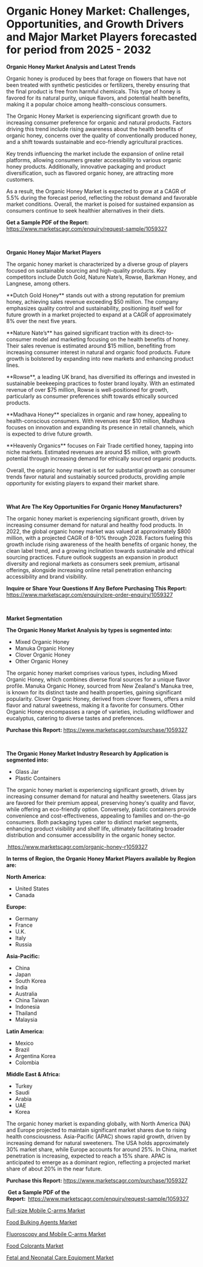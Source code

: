 <p><h1>Organic Honey Market: Challenges, Opportunities, and Growth Drivers and Major Market Players forecasted for period from 2025 - 2032</h1></p><p><strong>Organic Honey Market Analysis and Latest Trends</strong></p>
<p><p>Organic honey is produced by bees that forage on flowers that have not been treated with synthetic pesticides or fertilizers, thereby ensuring that the final product is free from harmful chemicals. This type of honey is favored for its natural purity, unique flavors, and potential health benefits, making it a popular choice among health-conscious consumers.</p><p>The Organic Honey Market is experiencing significant growth due to increasing consumer preference for organic and natural products. Factors driving this trend include rising awareness about the health benefits of organic honey, concerns over the quality of conventionally produced honey, and a shift towards sustainable and eco-friendly agricultural practices. </p><p>Key trends influencing the market include the expansion of online retail platforms, allowing consumers greater accessibility to various organic honey products. Additionally, innovative packaging and product diversification, such as flavored organic honey, are attracting more customers. </p><p>As a result, the Organic Honey Market is expected to grow at a CAGR of 5.5% during the forecast period, reflecting the robust demand and favorable market conditions. Overall, the market is poised for sustained expansion as consumers continue to seek healthier alternatives in their diets.</p></p>
<p><strong>Get a Sample PDF of the Report:&nbsp;</strong> <a href="https://www.marketscagr.com/enquiry/request-sample/1059327?utm_campaign=2012&utm_medium=2&utm_source=Github&utm_content=ia&utm_term=07042025&utm_id=organic-honey">https://www.marketscagr.com/enquiry/request-sample/1059327</a></p>
<p>&nbsp;</p>
<p><strong>Organic Honey Major Market Players</strong></p>
<p><p>The organic honey market is characterized by a diverse group of players focused on sustainable sourcing and high-quality products. Key competitors include Dutch Gold, Nature Nate’s, Rowse, Barkman Honey, and Langnese, among others.</p><p>**Dutch Gold Honey** stands out with a strong reputation for premium honey, achieving sales revenue exceeding $50 million. The company emphasizes quality control and sustainability, positioning itself well for future growth in a market projected to expand at a CAGR of approximately 8% over the next five years.</p><p>**Nature Nate’s** has gained significant traction with its direct-to-consumer model and marketing focusing on the health benefits of honey. Their sales revenue is estimated around $15 million, benefiting from increasing consumer interest in natural and organic food products. Future growth is bolstered by expanding into new markets and enhancing product lines.</p><p>**Rowse**, a leading UK brand, has diversified its offerings and invested in sustainable beekeeping practices to foster brand loyalty. With an estimated revenue of over $75 million, Rowse is well-positioned for growth, particularly as consumer preferences shift towards ethically sourced products. </p><p>**Madhava Honey** specializes in organic and raw honey, appealing to health-conscious consumers. With revenues near $10 million, Madhava focuses on innovation and expanding its presence in retail channels, which is expected to drive future growth.</p><p>**Heavenly Organics** focuses on Fair Trade certified honey, tapping into niche markets. Estimated revenues are around $5 million, with growth potential through increasing demand for ethically sourced organic products.</p><p>Overall, the organic honey market is set for substantial growth as consumer trends favor natural and sustainably sourced products, providing ample opportunity for existing players to expand their market share.</p></p>
<p>&nbsp;</p>
<p><strong>What Are The Key Opportunities For Organic Honey Manufacturers?</strong></p>
<p><p>The organic honey market is experiencing significant growth, driven by increasing consumer demand for natural and healthy food products. In 2022, the global organic honey market was valued at approximately $800 million, with a projected CAGR of 8-10% through 2028. Factors fueling this growth include rising awareness of the health benefits of organic honey, the clean label trend, and a growing inclination towards sustainable and ethical sourcing practices. Future outlook suggests an expansion in product diversity and regional markets as consumers seek premium, artisanal offerings, alongside increasing online retail penetration enhancing accessibility and brand visibility.</p></p>
<p><strong>Inquire or Share Your Questions If Any Before Purchasing This Report:</strong> <a href="https://www.marketscagr.com/enquiry/pre-order-enquiry/1059327?utm_campaign=2012&utm_medium=2&utm_source=Github&utm_content=ia&utm_term=07042025&utm_id=organic-honey">https://www.marketscagr.com/enquiry/pre-order-enquiry/1059327</a></p>
<p>&nbsp;</p>
<p><strong>Market Segmentation</strong></p>
<p><strong>The Organic Honey Market Analysis by types is segmented into:</strong></p>
<p><ul><li>Mixed Organic Honey</li><li>Manuka Organic Honey</li><li>Clover Organic Honey</li><li>Other Organic Honey</li></ul></p>
<p><p>The organic honey market comprises various types, including Mixed Organic Honey, which combines diverse floral sources for a unique flavor profile. Manuka Organic Honey, sourced from New Zealand's Manuka tree, is known for its distinct taste and health properties, gaining significant popularity. Clover Organic Honey, derived from clover flowers, offers a mild flavor and natural sweetness, making it a favorite for consumers. Other Organic Honey encompasses a range of varieties, including wildflower and eucalyptus, catering to diverse tastes and preferences.</p></p>
<p><strong>Purchase this Report:&nbsp;</strong><a href="https://www.marketscagr.com/purchase/1059327?utm_campaign=2012&utm_medium=2&utm_source=Github&utm_content=ia&utm_term=07042025&utm_id=organic-honey">https://www.marketscagr.com/purchase/1059327</a></p>
<p>&nbsp;</p>
<p><strong>The Organic Honey Market Industry Research by Application is segmented into:</strong></p>
<p><ul><li>Glass Jar</li><li>Plastic Containers</li></ul></p>
<p><p>The organic honey market is experiencing significant growth, driven by increasing consumer demand for natural and healthy sweeteners. Glass jars are favored for their premium appeal, preserving honey's quality and flavor, while offering an eco-friendly option. Conversely, plastic containers provide convenience and cost-effectiveness, appealing to families and on-the-go consumers. Both packaging types cater to distinct market segments, enhancing product visibility and shelf life, ultimately facilitating broader distribution and consumer accessibility in the organic honey sector.</p></p>
<p><a href="https://www.marketscagr.com/organic-honey-r1059327?utm_campaign=2012&utm_medium=2&utm_source=Github&utm_content=ia&utm_term=07042025&utm_id=organic-honey">&nbsp;https://www.marketscagr.com/organic-honey-r1059327</a></p>
<p><strong>In terms of Region, the Organic Honey Market Players available by Region are:</strong></p>
<p>
    <p> <strong> North America: </strong>
        <ul>
            <li>United States</li>
            <li>Canada</li>
        </ul>
        </p> 
    <p> <strong> Europe: </strong>
        <ul>
            <li>Germany</li>
            <li>France</li>
            <li>U.K.</li>
            <li>Italy</li>
            <li>Russia</li>
        </ul>
        </p> 
    <p> <strong> Asia-Pacific: </strong>
        <ul>
            <li>China</li>
            <li>Japan</li>
            <li>South Korea</li>
            <li>India</li>
            <li>Australia</li>
            <li>China Taiwan</li>
            <li>Indonesia</li>
            <li>Thailand</li>
            <li>Malaysia</li>
        </ul>
        </p> 
    <p> <strong> Latin America: </strong>
        <ul>
            <li>Mexico</li>
            <li>Brazil</li>
            <li>Argentina Korea</li>
            <li>Colombia</li>
        </ul>
        </p> 
    <p> <strong> Middle East & Africa: </strong>
        <ul>
            <li>Turkey</li>
            <li>Saudi</li>
            <li>Arabia</li>
            <li>UAE</li>
            <li>Korea</li>
        </ul>
    </p>
    </p>
<p><p>The organic honey market is expanding globally, with North America (NA) and Europe projected to maintain significant market shares due to rising health consciousness. Asia-Pacific (APAC) shows rapid growth, driven by increasing demand for natural sweeteners. The USA holds approximately 30% market share, while Europe accounts for around 25%. In China, market penetration is increasing, expected to reach a 15% share. APAC is anticipated to emerge as a dominant region, reflecting a projected market share of about 20% in the near future.</p></p>
<p><strong>Purchase this Report: </strong><a href="https://www.marketscagr.com/purchase/1059327?utm_campaign=2012&utm_medium=2&utm_source=Github&utm_content=ia&utm_term=07042025&utm_id=organic-honey">https://www.marketscagr.com/purchase/1059327</a></p>
<p>&nbsp;<strong>Get a Sample PDF of the Report:&nbsp;&nbsp;</strong><a href="https://www.marketscagr.com/enquiry/request-sample/1059327?utm_campaign=2012&utm_medium=2&utm_source=Github&utm_content=ia&utm_term=07042025&utm_id=organic-honey">https://www.marketscagr.com/enquiry/request-sample/1059327</a></p>
<p><strong></strong></p>
<p><p><a href="https://www.linkedin.com/pulse/full-size-mobile-c-arms-market-evolution-regional-adaptations-pwmge?utm_campaign=2012&utm_medium=2&utm_source=Github&utm_content=ia&utm_term=07042025&utm_id=organic-honey">Full-size Mobile C-arms Market</a></p><p><a href="https://github.com/resiebustin/Market-Research-Report-List-1/blob/main/food-bulking-agents-market.md?utm_campaign=2012&utm_medium=2&utm_source=Github&utm_content=ia&utm_term=07042025&utm_id=organic-honey">Food Bulking Agents Market</a></p><p><a href="https://www.linkedin.com/pulse/delving-growth-market-fluoroscopy-mobile-c-arms-expected-rqrle?utm_campaign=2012&utm_medium=2&utm_source=Github&utm_content=ia&utm_term=07042025&utm_id=organic-honey">Fluoroscopy and Mobile C-arms Market</a></p><p><a href="https://github.com/rndwazeri/Market-Research-Report-List-1/blob/main/food-colorants-market.md?utm_campaign=2012&utm_medium=2&utm_source=Github&utm_content=ia&utm_term=07042025&utm_id=organic-honey">Food Colorants Market</a></p><p><a href="https://www.linkedin.com/pulse/fetal-neonatal-care-equipment-market-forecast-2025-2032-components-a5ikc?utm_campaign=2012&utm_medium=2&utm_source=Github&utm_content=ia&utm_term=07042025&utm_id=organic-honey">Fetal and Neonatal Care Equipment Market</a></p></p>